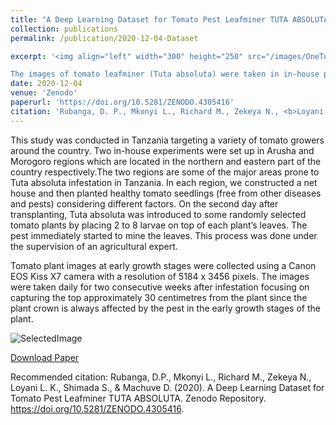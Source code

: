 ```yaml
---
title: "A Deep Learning Dataset for Tomato Pest Leafminer TUTA ABSOLUTA"
collection: publications
permalink: /publication/2020-12-04-Dataset

excerpt: '<img align="left" width="300" height="250" src="/images/OneTuta.jpg"> <br/>

The images of tomato leafminer (Tuta absoluta) were taken in in-house plots between August 2018 and May 2019 in Arusha, Tanzania.  Under net-house that were controlled from other others. T.absoluta larvae were inoculated on the commonly grown tomato varieties at the early growth stage (herein, on the second day after transplanting). The images were taken for the first 2 weeks after inoculation. Images captured the canopy of the plants. '
date: 2020-12-04
venue: 'Zenodo'
paperurl: 'https://doi.org/10.5281/ZENODO.4305416'
citation: 'Rubanga, D. P., Mkonyi L., Richard M., Zekeya N., <b>Loyani L.K.</b>, Shimada S., & Machuve D. (2020). A Deep Learning Dataset for Tomato Pest Leafminer TUTA ABSOLUTA. <i> Zenodo</i>.'
---
```


This study was conducted in Tanzania targeting a variety of tomato growers around the country. Two in-house experiments were set up in Arusha and Morogoro regions which are located in the northern and eastern part of the country respectively.The two regions are some of the major areas prone to Tuta absoluta infestation in Tanzania. In each region, we constructed a net house  and then planted healthy tomato seedlings (free from other diseases and pests) considering different factors. On the second day after transplanting, Tuta absoluta was introduced to some randomly selected tomato plants by placing 2 to 8 larvae on top of each plant’s leaves. The pest immediately started to mine the leaves. This process was done under the supervision of an agricultural expert. 

Tomato plant images at early growth stages were collected using a Canon EOS Kiss X7 camera with a resolution of 5184 x 3456 pixels. The images were taken daily for two consecutive weeks after infestation focusing on capturing the top approximately 30 centimetres from the plant since the plant crown is always affected by the pest in the early growth stages of the plant.

![SelectedImage](/images/sampledatawithdate.png)

[Download Paper](https://doi.org/10.5281/ZENODO.4305416)

Recommended citation: Rubanga, D.P., Mkonyi L., Richard M., Zekeya N., Loyani L. K., Shimada S., & Machuve D. (2020). A Deep Learning Dataset for Tomato Pest Leafminer TUTA ABSOLUTA. Zenodo Repository. https://doi.org/10.5281/ZENODO.4305416.
